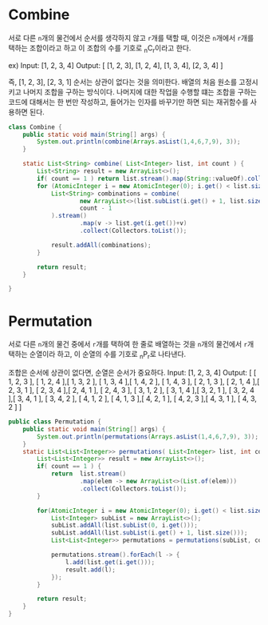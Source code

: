 # Combine

서로 다른 `n`개의 물건에서 순서를 생각하지 않고 `r`개를 택할 때, 이것은 `n`개에서  `r`개를 택하는 조합이라고 하고 이 조합의 수를 기호로 
<sub>n</sub>C<sub>r</sub>이라고 한다.

ex)
Input: [1, 2, 3, 4]
Output: [ [1, 2, 3], [1, 2, 4], [1, 3, 4], [2, 3, 4] ]

즉, [1, 2, 3], [2, 3, 1] 순서는 상관이 없다는 것을 의미한다. 
배열의 처음 원소를 고정시키고 나머지 조합을 구하는 방식이다. 나머지에 대한 작업을 수행할 떄는 조합을 구하는 코드에 대해서는
한 번만 작성하고, 들어가는 인자를 바꾸기만 하면 되는 재귀함수를 사용하면 된다.

```java
class Combine {
    public static void main(String[] args) {
        System.out.println(combine(Arrays.asList(1,4,6,7,9), 3));
    }

    static List<String> combine( List<Integer> list, int count ) {
        List<String> result = new ArrayList<>();
        if( count == 1 ) return list.stream().map(String::valueOf).collect(Collectors.toList());
        for (AtomicInteger i = new AtomicInteger(0); i.get() < list.size(); i.getAndIncrement() ) {
            List<String> combinations = combine(
                    new ArrayList<>(list.subList(i.get() + 1, list.size())),
                    count - 1
            ).stream()
                    .map(v -> list.get(i.get())+v)
                    .collect(Collectors.toList());

            result.addAll(combinations);
        }

        return result;
    }

}
```

# Permutation
서로 다른 `n`개의 물건 중에서 `r`개를 택하여 한 줄로 배열하는 것을 `n`개의 물건에서 `r`개 택하는 순열이라 하고, 
이 순열의 수를 기호로 <sub>n</sub>P<sub>r</sub>로 나타낸다.

조합은 순서에 상관이 없다면, 순열은 순서가 중요하다.
Input: [1, 2, 3, 4]
Output: [
    [ 1, 2, 3 ], [ 1, 2, 4 ],[ 1, 3, 2 ], [ 1, 3, 4 ],[ 1, 4, 2 ], [ 1, 4, 3 ],
    [ 2, 1, 3 ], [ 2, 1, 4 ],[ 2, 3, 1 ], [ 2, 3, 4 ],[ 2, 4, 1 ], [ 2, 4, 3 ],
    [ 3, 1, 2 ], [ 3, 1, 4 ],[ 3, 2, 1 ], [ 3, 2, 4 ],[ 3, 4, 1 ], [ 3, 4, 2 ],
    [ 4, 1, 2 ], [ 4, 1, 3 ],[ 4, 2, 1 ], [ 4, 2, 3 ],[ 4, 3, 1 ], [ 4, 3, 2 ]
]

```java
public class Permutation {
    public static void main(String[] args) {
        System.out.println(permutations(Arrays.asList(1,4,6,7,9), 3));
    }
    static List<List<Integer>> permutations( List<Integer> list, int count ) {
        List<List<Integer>> result = new ArrayList<>();
        if( count == 1 ) {
            return  list.stream()
                    .map(elem -> new ArrayList<>(List.of(elem)))
                    .collect(Collectors.toList());
        }

        for(AtomicInteger i = new AtomicInteger(0); i.get() < list.size(); i.getAndIncrement()) {
            List<Integer> subList = new ArrayList<>();
            subList.addAll(list.subList(0, i.get()));
            subList.addAll(list.subList(i.get() + 1, list.size()));
            List<List<Integer>> permutations = permutations(subList, count - 1);

            permutations.stream().forEach(l -> {
                l.add(list.get(i.get()));
                result.add(l);
            });
        }

        return result;
    }
}
```
